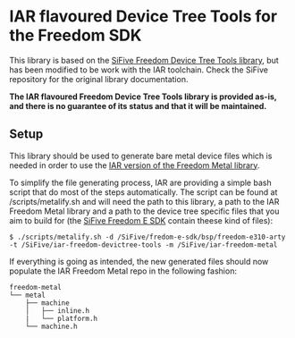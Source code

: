 # IAR flavoured Device Tree Tools for the Freedom SDK

This library is based on the 
[SiFive Freedom Device Tree Tools library](https://github.com/sifive/freedom-devicetree-tools), 
but has been modified to be work with the IAR toolchain. Check the SiFive
repository for the original library documentation.

__The IAR flavoured Freedom Device Tree Tools library 
is provided as-is, and there is no guarantee of its status and that it will be 
maintained.__

## Setup
This library should be used to generate bare metal device files which is 
needed in order to use the
[IAR version of the Freedom Metal library](https://github.com/IARSystems/iar-freedom-metal).

To simplify the file generating process, IAR are providing a simple bash 
script that do most of the steps automatically. The script can be found 
at /scripts/metalify.sh and will need the path to this library, a path to the 
IAR Freedom Metal library and a path to the device tree specific files that
you aim to build for (the 
[SiFive Freedom E SDK](https://github.com/sifive/freedom-e-sdk) 
contain theese kind of files):

    $ ./scripts/metalify.sh -d /SiFive/fredom-e-sdk/bsp/freedom-e310-arty -t /SiFive/iar-freedom-devictree-tools -m /SiFive/iar-freedom-metal

If everything is going as intended, the new generated files should now 
populate the IAR Freedom Metal repo in the following fashion:

    freedom-metal
    └── metal
        ├── machine
        │   ├── inline.h
        |   └── platform.h
        └── machine.h
